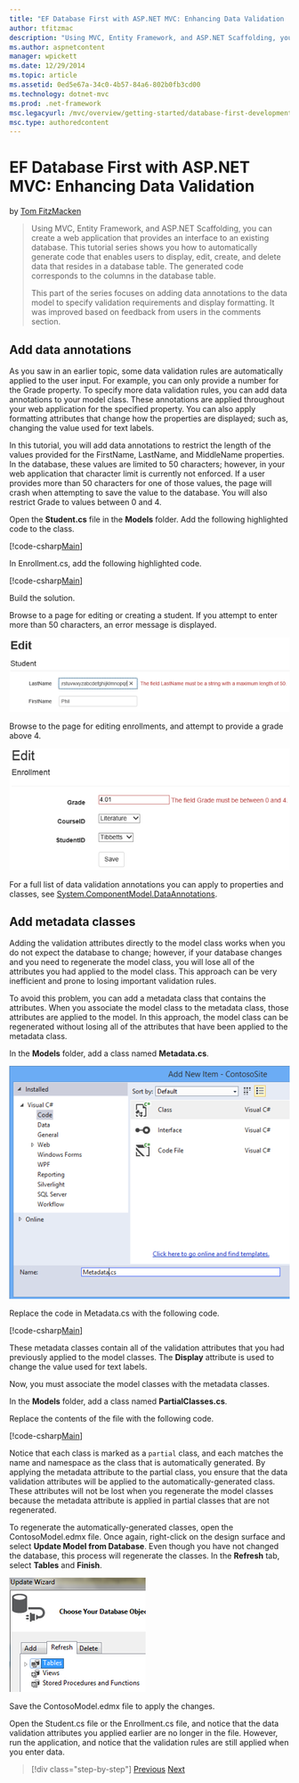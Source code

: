 ```yaml
---
title: "EF Database First with ASP.NET MVC: Enhancing Data Validation | Microsoft Docs"
author: tfitzmac
description: "Using MVC, Entity Framework, and ASP.NET Scaffolding, you can create a web application that provides an interface to an existing database. This tutorial seri..."
ms.author: aspnetcontent
manager: wpickett
ms.date: 12/29/2014
ms.topic: article
ms.assetid: 0ed5e67a-34c0-4b57-84a6-802b0fb3cd00
ms.technology: dotnet-mvc
ms.prod: .net-framework
msc.legacyurl: /mvc/overview/getting-started/database-first-development/enhancing-data-validation
msc.type: authoredcontent
---
```

EF Database First with ASP.NET MVC: Enhancing Data Validation
====================
by [Tom FitzMacken](https://github.com/tfitzmac)

> Using MVC, Entity Framework, and ASP.NET Scaffolding, you can create a web application that provides an interface to an existing database. This tutorial series shows you how to automatically generate code that enables users to display, edit, create, and delete data that resides in a database table. The generated code corresponds to the columns in the database table.
> 
> This part of the series focuses on adding data annotations to the data model to specify validation requirements and display formatting. It was improved based on feedback from users in the comments section.


## Add data annotations

As you saw in an earlier topic, some data validation rules are automatically applied to the user input. For example, you can only provide a number for the Grade property. To specify more data validation rules, you can add data annotations to your model class. These annotations are applied throughout your web application for the specified property. You can also apply formatting attributes that change how the properties are displayed; such as, changing the value used for text labels.

In this tutorial, you will add data annotations to restrict the length of the values provided for the FirstName, LastName, and MiddleName properties. In the database, these values are limited to 50 characters; however, in your web application that character limit is currently not enforced. If a user provides more than 50 characters for one of those values, the page will crash when attempting to save the value to the database. You will also restrict Grade to values between 0 and 4.

Open the **Student.cs** file in the **Models** folder. Add the following highlighted code to the class.

[!code-csharp[Main](enhancing-data-validation/samples/sample1.cs?highlight=5,15,17,20)]

In Enrollment.cs, add the following highlighted code.

[!code-csharp[Main](enhancing-data-validation/samples/sample2.cs?highlight=5,10)]

Build the solution.

Browse to a page for editing or creating a student. If you attempt to enter more than 50 characters, an error message is displayed.

![show error message](enhancing-data-validation/_static/image1.png)

Browse to the page for editing enrollments, and attempt to provide a grade above 4.

![grade range error](enhancing-data-validation/_static/image2.png)

For a full list of data validation annotations you can apply to properties and classes, see [System.ComponentModel.DataAnnotations](https://msdn.microsoft.com/en-us/library/system.componentmodel.dataannotations.aspx).

## Add metadata classes

Adding the validation attributes directly to the model class works when you do not expect the database to change; however, if your database changes and you need to regenerate the model class, you will lose all of the attributes you had applied to the model class. This approach can be very inefficient and prone to losing important validation rules.

To avoid this problem, you can add a metadata class that contains the attributes. When you associate the model class to the metadata class, those attributes are applied to the model. In this approach, the model class can be regenerated without losing all of the attributes that have been applied to the metadata class.

In the **Models** folder, add a class named **Metadata.cs**.

![add metadata class](enhancing-data-validation/_static/image3.png)

Replace the code in Metadata.cs with the following code.

[!code-csharp[Main](enhancing-data-validation/samples/sample3.cs)]

These metadata classes contain all of the validation attributes that you had previously applied to the model classes. The **Display** attribute is used to change the value used for text labels.

Now, you must associate the model classes with the metadata classes.

In the **Models** folder, add a class named **PartialClasses.cs**.

Replace the contents of the file with the following code.

[!code-csharp[Main](enhancing-data-validation/samples/sample4.cs)]

Notice that each class is marked as a `partial` class, and each matches the name and namespace as the class that is automatically generated. By applying the metadata attribute to the partial class, you ensure that the data validation attributes will be applied to the automatically-generated class. These attributes will not be lost when you regenerate the model classes because the metadata attribute is applied in partial classes that are not regenerated.

To regenerate the automatically-generated classes, open the ContosoModel.edmx file. Once again, right-click on the design surface and select **Update Model from Database**. Even though you have not changed the database, this process will regenerate the classes. In the **Refresh** tab, select **Tables** and **Finish**.

![refresh tables](enhancing-data-validation/_static/image4.png)

Save the ContosoModel.edmx file to apply the changes.

Open the Student.cs file or the Enrollment.cs file, and notice that the data validation attributes you applied earlier are no longer in the file. However, run the application, and notice that the validation rules are still applied when you enter data.

>[!div class="step-by-step"]
[Previous](customizing-a-view.md)
[Next](publish-to-azure.md)
